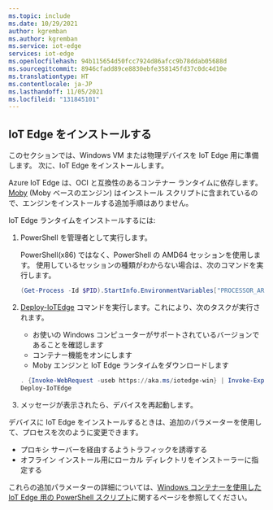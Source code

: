 ```yaml
---
ms.topic: include
ms.date: 10/29/2021
author: kgremban
ms.author: kgremban
ms.service: iot-edge
services: iot-edge
ms.openlocfilehash: 94b115654d50fcc7924d86afcc9b78ddab05688d
ms.sourcegitcommit: 8946cfadd89ce8830ebfe358145fd37c0dc4d10e
ms.translationtype: HT
ms.contentlocale: ja-JP
ms.lasthandoff: 11/05/2021
ms.locfileid: "131845101"
---
```

## <a name="install-iot-edge"></a>IoT Edge をインストールする

このセクションでは、Windows VM または物理デバイスを IoT Edge 用に準備します。 次に、IoT Edge をインストールします。

Azure IoT Edge は、OCI と互換性のあるコンテナー ランタイムに依存します。 [Moby](https://github.com/moby/moby) (Moby ベースのエンジン) はインストール スクリプトに含まれているので、エンジンをインストールする追加手順はありません。

IoT Edge ランタイムをインストールするには:

1. PowerShell を管理者として実行します。

   PowerShell(x86) ではなく、PowerShell の AMD64 セッションを使用します。 使用しているセッションの種類がわからない場合は、次のコマンドを実行します。

   ```powershell
   (Get-Process -Id $PID).StartInfo.EnvironmentVariables["PROCESSOR_ARCHITECTURE"]
   ```

2. [Deploy-IoTEdge](../articles/iot-edge/reference-windows-scripts.md#deploy-iotedge) コマンドを実行します。これにより、次のタスクが実行されます。

   * お使いの Windows コンピューターがサポートされているバージョンであることを確認します
   * コンテナー機能をオンにします
   * Moby エンジンと IoT Edge ランタイムをダウンロードします

   ```powershell
   . {Invoke-WebRequest -useb https://aka.ms/iotedge-win} | Invoke-Expression; `
   Deploy-IoTEdge
   ```

3. メッセージが表示されたら、デバイスを再起動します。

デバイスに IoT Edge をインストールするときは、追加のパラメーターを使用して、プロセスを次のように変更できます。

* プロキシ サーバーを経由するようトラフィックを誘導する
* オフライン インストール用にローカル ディレクトリをインストーラーに指定する

これらの追加パラメーターの詳細については、[Windows コンテナーを使用した IoT Edge 用の PowerShell スクリプト](../articles/iot-edge/reference-windows-scripts.md)に関するページを参照してください。
